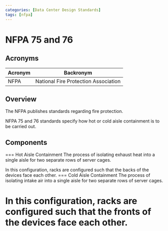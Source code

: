 ```yaml
---
categories: [Data Center Design Standards]
tags: [nfpa]
---
```


# NFPA 75 and 76

## Acronyms

| Acronym | Backronym |
| - | - |
| NFPA | National Fire Protection Association |

## Overview

The NFPA publishes standards regarding fire protection.

NFPA 75 and 76 standards specify how hot or cold aisle containment is to be carried out.

## Components

=== Hot Aisle Containment
The process of isolating exhaust heat into a single aisle for two separate rows of server cages.

In this configuration, racks are configured such that the backs of the devices face each other.
=== Cold Aisle Containment
The process of isolating intake air into a single aisle for two separate rows of server cages.

In this configuration, racks are configured such that the fronts of the devices face each other.
===
